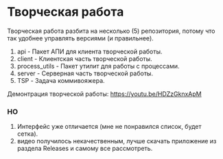 # Творческая работа

Творческая работа разбита на несколько (5) репозитория, потому что так удобнее управлять версиями (и правильнее).

1. api - Пакет АПИ для клиента творческой работы.
2. client - Клиентская часть творческой работы.
3. process_utils - Пакет утилит для работы с процессами.
4. server - Серверная часть творческой работы.
5. TSP - Задача коммивояжера.

Демонтрация творческой работы: https://youtu.be/HDZzGknxApM

### НО
1. Интерфейс уже отличается (мне не понравился список, будет сетка).
2. видео получилось некачественным, лучше скачать приложение из раздела Releases и самому все рассмотреть.